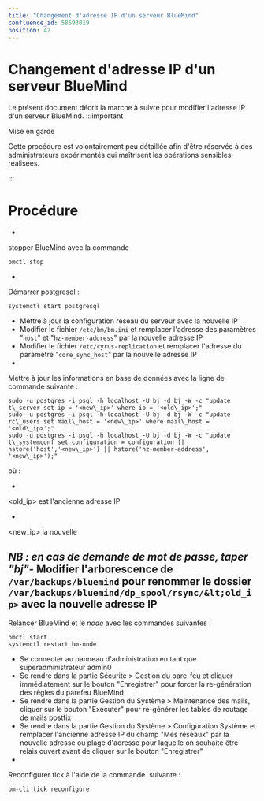 ```yaml
---
title: "Changement d'adresse IP d'un serveur BlueMind"
confluence_id: 58593019
position: 42
---
```

# Changement d'adresse IP d'un serveur BlueMind


Le présent document décrit la marche à suivre pour modifier l'adresse IP d'un serveur BlueMind.
:::important

Mise en garde

Cette procédure est volontairement peu détaillée afin d'être réservée à des administrateurs expérimentés qui maîtrisent les opérations sensibles réalisées.

:::

# Procédure

- 
stopper BlueMind avec la commande


```
bmctl stop
```


- 
Démarrer postgresql :


```
systemctl start postgresql
```


- Mettre à jour la configuration réseau du serveur avec la nouvelle IP
- Modifier le fichier `/etc/bm/bm.ini` et remplacer l'adresse des paramètres "`host`" et "`hz-member-address`" par la nouvelle adresse IP
- Modifier le fichier `/etc/cyrus-replication` et remplacer l'adresse du paramètre "`core_sync_host`" par la nouvelle adresse IP
- 
Mettre à jour les informations en base de données avec la ligne de commande suivante :


```
sudo -u postgres -i psql -h localhost -U bj -d bj -W -c "update t\_server set ip = '<new\_ip>' where ip = '<old\_ip>';"
sudo -u postgres -i psql -h localhost -U bj -d bj -W -c "update rc\_users set mail\_host = '<new\_ip>' where mail\_host = '<old\_ip>';"
sudo -u postgres -i psql -h localhost -U bj -d bj -W -c "update t\_systemconf set configuration = configuration || hstore('host','<new\_ip>') || hstore('hz-member-address', '<new\_ip>');"
```


où :

  - 
&lt;old_ip> est l'ancienne adresse IP

  - 
&lt;new_ip> la nouvelle

*NB : en cas de demande de mot de passe, taper "bj"*- Modifier l'arborescence de `/var/backups/bluemind` pour renommer le dossier `/var/backups/bluemind/dp_spool/rsync/&lt;old_ip>` avec la nouvelle adresse IP
- 
Relancer BlueMind et le *node* avec les commandes suivantes :


```
bmctl start
systemctl restart bm-node
```


- Se connecter au panneau d'administration en tant que superadministrateur admin0
- Se rendre dans la partie Sécurité > Gestion du pare-feu et cliquer immédiatement sur le bouton "Enregistrer" pour forcer la re-génération des règles du parefeu BlueMind
- Se rendre dans la partie Gestion du Système > Maintenance des mails, cliquer sur le bouton "Exécuter" pour re-générer les tables de routage de mails postfix
- Se rendre dans la partie Gestion du Système > Configuration Système et remplacer l'ancienne adresse IP du champ "Mes réseaux" par la nouvelle adresse ou plage d'adresse pour laquelle on souhaite être relais ouvert avant de cliquer sur le bouton "Enregistrer"
- 
Reconfigurer tick à l'aide de la commande  suivante :


```
bm-cli tick reconfigure
```


